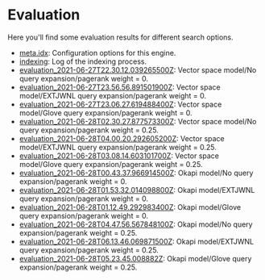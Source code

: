 # Evaluation

Here you'll find some evaluation results for different search options.

* [meta.idx](meta.idx): Configuration options for this engine.
* [indexing](indexing.txt): Log of the indexing process.
* [evaluation_2021-06-27T22.30.12.039265500Z](evaluation_2021-06-27T22.30.12.039265500Z.txt): Vector space model/No query expansion/pagerank weight = 0.
* [evaluation_2021-06-27T23.56.56.891501900Z](evaluation_2021-06-27T23.56.56.891501900Z.txt): Vector space model/EXTJWNL query expansion/pagerank weight = 0.
* [evaluation_2021-06-27T23.06.27.619488400Z](evaluation_2021-06-27T23.06.27.619488400Z.txt): Vector space model/Glove query expansion/pagerank weight = 0.
* [evaluation_2021-06-28T02.30.27.877573300Z](evaluation_2021-06-28T02.30.27.877573300Z.txt): Vector space model/No query expansion/pagerank weight = 0.25.
* [evaluation_2021-06-28T04.00.20.292605200Z](evaluation_2021-06-28T04.00.20.292605200Z.txt): Vector space model/EXTJWNL query expansion/pagerank weight = 0.25.
* [evaluation_2021-06-28T03.08.14.603101700Z](evaluation_2021-06-28T03.08.14.603101700Z.txt): Vector space model/Glove query expansion/pagerank weight = 0.25.
* [evaluation_2021-06-28T00.43.37.966914500Z](evaluation_2021-06-28T00.43.37.966914500Z.txt): Okapi model/No query expansion/pagerank weight = 0.
* [evaluation_2021-06-28T01.53.32.014098800Z](evaluation_2021-06-28T01.53.32.014098800Z.txt): Okapi model/EXTJWNL query expansion/pagerank weight = 0.
* [evaluation_2021-06-28T01.12.49.292983400Z](evaluation_2021-06-28T01.12.49.292983400Z.txt): Okapi model/Glove query expansion/pagerank weight = 0.
* [evaluation_2021-06-28T04.47.56.567848100Z](evaluation_2021-06-28T04.47.56.567848100Z.txt): Okapi model/No query expansion/pagerank weight = 0.25.
* [evaluation_2021-06-28T06.13.46.069871500Z](evaluation_2021-06-28T06.13.46.069871500Z.txt): Okapi model/EXTJWNL query expansion/pagerank weight = 0.25.
* [evaluation_2021-06-28T05.23.45.008882Z](evaluation_2021-06-28T05.23.45.008882Z.txt): Okapi model/Glove query expansion/pagerank weight = 0.25.
